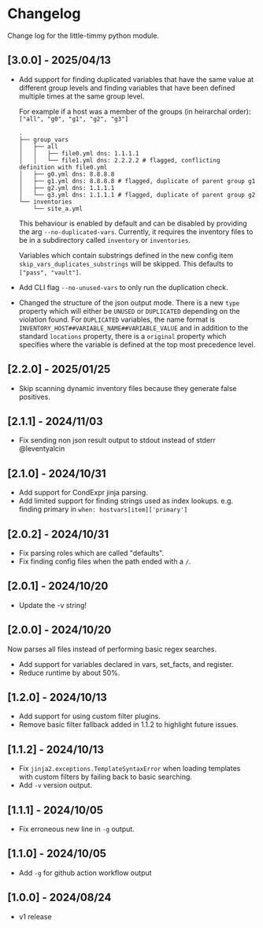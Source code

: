 # Changelog

Change log for the little-timmy python module.

## [3.0.0] - 2025/04/13

- Add support for finding duplicated variables that have the same value at different group levels and finding variables that have been defined
multiple times at the same group level.

    For example if a host was a member of the groups (in heirarchal order): `["all", "g0", "g1", "g2", "g3"]`

    ```text
    .
    ├── group_vars
    │   ├── all
    │   │   ├── file0.yml dns: 1.1.1.1
    │   │   └── file1.yml dns: 2.2.2.2 # flagged, conflicting definition with file0.yml
    │   ├── g0.yml dns: 8.8.8.8
    │   ├── g1.yml dns: 8.8.8.8 # flagged, duplicate of parent group g1
    │   ├── g2.yml dns: 1.1.1.1
    │   └── g3.yml dns: 1.1.1.1 # flagged, duplicate of parent group g2
    └── inventories
        └── site_a.yml
    ```

    This behaviour is enabled by default and can be disabled by providing the arg `--no-duplicated-vars`. Currently, it requires the inventory files to
    be in a subdirectory called `inventory` or `inventories`.

    Variables which contain substrings defined in the new config item `skip_vars_duplicates_substrings` will be skipped.
    This defaults to `["pass", "vault"]`.

- Add CLI flag `--no-unused-vars` to only run the duplication check.
- Changed the structure of the json output mode. There is a new `type` property which will either be `UNUSED` or `DUPLICATED` depending on the
violation found. For `DUPLICATED` variables, the name format is `INVENTORY_HOST##VARIABLE_NAME##VARIABLE_VALUE` and in addition to the standard
`locations` property, there is a `original` property which specifies where the variable is defined at the top most precedence level.

## [2.2.0] - 2025/01/25

- Skip scanning dynamic inventory files because they generate false positives.

## [2.1.1] - 2024/11/03

- Fix sending non json result output to stdout instead of stderr @leventyalcin

## [2.1.0] - 2024/10/31

- Add support for CondExpr jinja parsing.
- Add limited support for finding strings used as index lookups. e.g. finding primary in `when: hostvars[item]['primary']`

## [2.0.2] - 2024/10/31

- Fix parsing roles which are called "defaults".
- Fix finding config files when the path ended with a `/`.

## [2.0.1] - 2024/10/20

- Update the -v string!

## [2.0.0] - 2024/10/20

Now parses all files instead of performing basic regex searches.

- Add support for variables declared in vars, set_facts, and register.
- Reduce runtime by about 50%.

## [1.2.0] - 2024/10/13

- Add support for using custom filter plugins.
- Remove basic filter fallback added in 1.1.2 to highlight future issues.

## [1.1.2] - 2024/10/13

- Fix `jinja2.exceptions.TemplateSyntaxError` when loading templates with custom filters by failing back to basic searching.
- Add `-v` version output.

## [1.1.1] - 2024/10/05

- Fix erroneous new line in `-g` output.

## [1.1.0] - 2024/10/05

- Add `-g` for github action workflow output

## [1.0.0] - 2024/08/24

- v1 release
